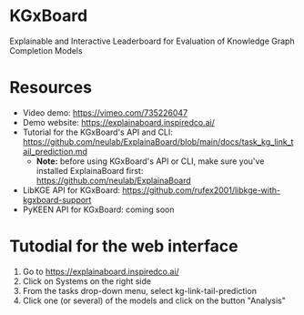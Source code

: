 # KGxBoard
Explainable and Interactive Leaderboard for Evaluation of Knowledge Graph Completion Models

# Resources

* Video demo: https://vimeo.com/735226047
* Demo website: https://explainaboard.inspiredco.ai/
* Tutorial for the KGxBoard's API and CLI: https://github.com/neulab/ExplainaBoard/blob/main/docs/task_kg_link_tail_prediction.md 
    * **Note:** before using KGxBoard's API or CLI, make sure you've installed ExplainaBoard first: https://github.com/neulab/ExplainaBoard
* LibKGE API for KGxBoard: https://github.com/rufex2001/libkge-with-kgxboard-support
* PyKEEN API for KGxBoard: coming soon

# Tutodial for the web interface

1. Go to https://explainaboard.inspiredco.ai/
2. Click on Systems on the right side
3. From the tasks drop-down menu, select kg-link-tail-prediction
4. Click one (or several) of the models and click on the button "Analysis"

